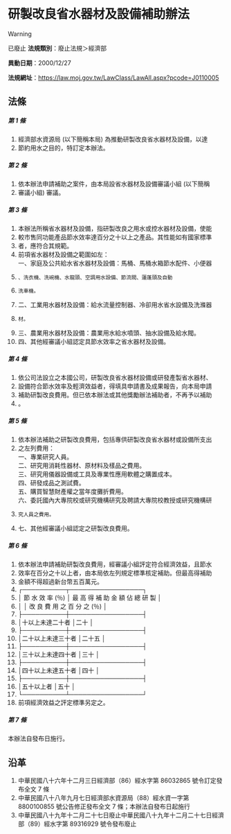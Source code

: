 # 研製改良省水器材及設備補助辦法


> [!WARNING]
> 已廢止
**法規類別**：廢止法規＞經濟部

**異動日期**：2000/12/27  

**法規網址**：https://law.moj.gov.tw/LawClass/LawAll.aspx?pcode=J0110005



## 法條
##### 第 1 條
1. 經濟部水資源局 (以下簡稱本局) 為推動研製改良省水器材及設備，以達
1. 節約用水之目的，特訂定本辦法。

##### 第 2 條
1. 依本辦法申請補助之案件，由本局設省水器材及設備審議小組 (以下簡稱
1. 審議小組) 審議。

##### 第 3 條
1. 本辦法所稱省水器材及設備，指研製改良之用水或控水器材及設備，使能
1. 較市售同功能產品節水效率達百分之十以上之產品。其性能如有國家標準
1. 者，應符合其規範。
1. 前項省水器材及設備之範圍如左：  
一、家庭及公共給水省水器材及設備：馬桶、馬桶水箱節水配件、小便器
1.     、洗衣機、洗碗機、水龍頭、空調用水設備、節流閥、蓮蓬頭及自動
1.     洗車機。
1. 二、工業用水器材及設備：給水流量控制器、冷卻用水省水設備及洗滌器
1.     材。
1. 三、農業用水器材及設備：農業用水給水噴頭、抽水設備及給水閥。
1. 四、其他經審議小組認定具節水效率之省水器材及設備。

##### 第 4 條
1. 依公司法設立之本國公司，研製改良省水器材設備或研發產製省水器材、
1. 設備符合節水效率及輕濟效益者，得填具申請書及成果報告，向本局申請
1. 補助研製改良費用。但已依本辦法或其他獎勵辦法補助者，不再予以補助
1. 。

##### 第 5 條
1. 依本辦法補助之研製改良費用，包括專供研製改良省水器材或設備所支出
1. 之左列費用：  
一、專業研究人員。  
二、研究用消耗性器材、原材料及樣品之費用。  
三、研究用儀器設備或工具及專業性應用軟體之購置成本。  
四、研發成品之測試費。  
五、購買智慧財產權之當年度攤折費用。  
六、委託國內大專院校或研究機構研究及聘請大專院校教授或研究機構研
1.     究人員之費用。
1. 七、其他經審議小組認定之研製改良費用。

##### 第 6 條
1. 依本辦法申請補助研製改良費用，經審議小組評定符合經濟效益，且節水
1. 效率在百分之十以上者，由本局依左列規定標準核定補助。但最高得補助
1. 金額不得超過新台幣五百萬元。
1.   ┌──────────┬─────────────────┐
1.   │  節 水 效 率 (％)  │ 最 高 得 補 助 金 額 佔 總 研 製 │
1.   │                    │ 改 良 費 用 之 百 分 之 (％)     │
1.   ├──────────┼─────────────────┤
1.   │十以上未達二十者    │二十                              │
1.   ├──────────┼─────────────────┤
1.   │二十以上未達三十者  │二十五                            │
1.   ├──────────┼─────────────────┤
1.   │三十以上未達四十者  │三十                              │
1.   ├──────────┼─────────────────┤
1.   │四十以上未達五十者  │四十                              │
1.   ├──────────┼─────────────────┤
1.   │五十以上者          │五十                              │
1.   └──────────┴─────────────────┘
1. 前項經濟效益之評定標準另定之。

##### 第 7 條
本辦法自發布日施行。

## 沿革
1. 中華民國八十六年十二月三日經濟部（86）經水字第 86032865 號令訂定發布全文 7  條
1. 中華民國八十八年九月七日經濟部水資源局（88）經水資一字第 8800100855 號公告修正發布全文 7  條；本辦法自發布日起施行
1. 中華民國八十九年十二月二十七日廢止中華民國八十九年十二月二十七日經濟部（89）經水字第 89316929 號令發布廢止
